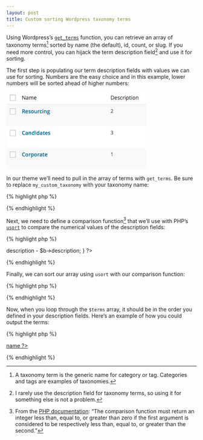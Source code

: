 ```yaml
---
layout: post
title: Custom sorting Wordpress taxonomy terms
---
```

Using Wordpress’s [`get_terms`](http://codex.wordpress.org/Function_Reference/get_terms) function, you can retrieve an array of taxonomy terms[^terms] sorted by name (the default), id, count, or slug. If you need more control, you can hijack the term description field[^description] and use it for sorting.

The first step is populating our term description fields with values we can use for sorting. Numbers are the easy choice and in this example, lower numbers will be sorted ahead of higher numbers:

![Wordpress term list](/blog/images/2014/09/wordpress-term-list.png)

In our theme we’ll need to pull in the array of terms with `get_terms`. Be sure to replace `my_custom_taxonomy` with your taxonomy name:

{% highlight php %}
<?php $terms = get_terms( 'my_custom_taxonomy' ); ?>
{% endhighlight %}

Next, we need to define a comparison function[^comparison] that we’ll use with PHP’s [`usort`](http://php.net/manual/en/function.usort.php) to compare the numerical values of the description fields:

{% highlight php %}
<?php
function description_compare( $a, $b ) {
  return $a->description - $b->description;
}
?>
{% endhighlight %}

Finally, we can sort our array using `usort` with our comparison function:

{% highlight php %}
<?php usort($resource_terms, "description_compare"); ?>
{% endhighlight %}

Now, when you loop through the `$terms` array, it should be in the order you defined in your description fields. Here’s an example of how you could output the terms:

{% highlight php %}
<?php foreach( $terms as $term ): ?>
  <a href="<?php get_term_link( $term ) ?>"><?php echo $term->name ?></a>
<?php endforeach; ?>
{% endhighlight %}

[^terms]: A taxonomy term is the generic name for category or tag. Categories and tags are examples of taxonomies.

[^description]: I rarely use the description field for taxonomy terms, so using it for something else is not a problem.

[^comparison]: From the [PHP documentation](http://php.net/manual/en/function.usort.php#refsect1-function.usort-parameters): “The comparison function must return an integer less than, equal to, or greater than zero if the first argument is considered to be respectively less than, equal to, or greater than the second.”
